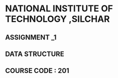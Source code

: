 # NATIONAL INSTITUTE OF TECHNOLOGY ,SILCHAR
## ASSIGNMENT _1
## DATA STRUCTURE
## COURSE CODE : 201
